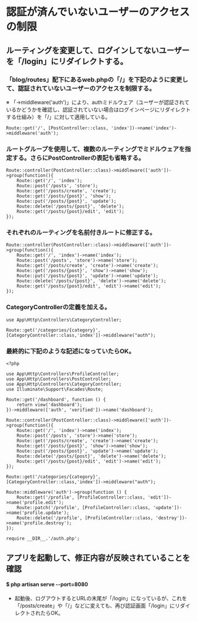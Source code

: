 # 認証が済んでいないユーザーのアクセスの制限

## ルーティングを変更して、ログインしてないユーザーを「/login」にリダイレクトする。

### 「blog/routes」配下にあるweb.phpの「/」を下記のように変更して、認証されていないユーザーのアクセスを制限する。
※ 「->middleware('auth')」により、authミドルウェア（ユーザーが認証されているかどうかを確認し、認証されていない場合はログインページにリダイレクトする仕組み）を「/」に対して適用している。

    Route::get('/', [PostController::class, 'index'])->name('index')->middleware('auth');

### ルートグループを使用して、複数のルーティングでミドルウェアを指定する。さらにPostControllerの表記も省略する。

    Route::controller(PostController::class)->middleware(['auth'])->group(function(){
        Route::get('/', 'index');
        Route::post('/posts', 'store');
        Route::get('/posts/create', 'create');
        Route::get('/posts/{post}', 'show');
        Route::put('/posts/{post}', 'update');
        Route::delete('/posts/{post}', 'delete');
        Route::get('/posts/{post}/edit', 'edit');
    });

### それぞれのルーティングを名前付きルートに修正する。

    Route::controller(PostController::class)->middleware(['auth'])->group(function(){
        Route::get('/', 'index')->name('index');
        Route::post('/posts', 'store')->name('store');
        Route::get('/posts/create', 'create')->name('create');
        Route::get('/posts/{post}', 'show')->name('show');
        Route::put('/posts/{post}', 'update')->name('update');
        Route::delete('/posts/{post}', 'delete')->name('delete');
        Route::get('/posts/{post}/edit', 'edit')->name('edit');
    });

### CategoryControllerの定義を加える。

    use App\Http\Controllers\CategoryController;

    Route::get('/categories/{category}', [CategoryController::class,'index'])->middleware("auth");

### 最終的に下記のような記述になっていたらOK。

    <?php

    use App\Http\Controllers\ProfileController;
    use App\Http\Controllers\PostController;
    use App\Http\Controllers\CategoryController;
    use Illuminate\Support\Facades\Route;

    Route::get('/dashboard', function () {
        return view('dashboard');
    })->middleware(['auth', 'verified'])->name('dashboard');

    Route::controller(PostController::class)->middleware(['auth'])->group(function(){
        Route::get('/', 'index')->name('index');
        Route::post('/posts', 'store')->name('store');
        Route::get('/posts/create', 'create')->name('create');
        Route::get('/posts/{post}', 'show')->name('show');
        Route::put('/posts/{post}', 'update')->name('update');
        Route::delete('/posts/{post}', 'delete')->name('delete');
        Route::get('/posts/{post}/edit', 'edit')->name('edit');
    });

    Route::get('/categories/{category}', [CategoryController::class,'index'])->middleware("auth");

    Route::middleware('auth')->group(function () {
        Route::get('/profile', [ProfileController::class, 'edit'])->name('profile.edit');
        Route::patch('/profile', [ProfileController::class, 'update'])->name('profile.update');
        Route::delete('/profile', [ProfileController::class, 'destroy'])->name('profile.destroy');
    });

    require __DIR__.'/auth.php';

## アプリを起動して、修正内容が反映されていることを確認

#### $ php artisan serve --port=8080

* 起動後、ログアウトするとURLの末尾が「/login」になっているが、これを「/posts/create」や「/」などに変えても、再び認証画面「/login」にリダイレクトされたらOK。